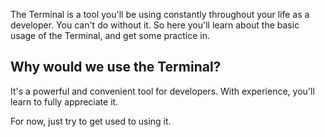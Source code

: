 The Terminal is a tool you'll be using constantly throughout your life as a developer. You can't do without it. So here you'll learn about the basic usage of the Terminal, and get some practice in.

## Why would we use the Terminal?

It's a powerful and convenient tool for developers. With experience, you'll learn to fully appreciate it.

For now, just try to get used to using it.
